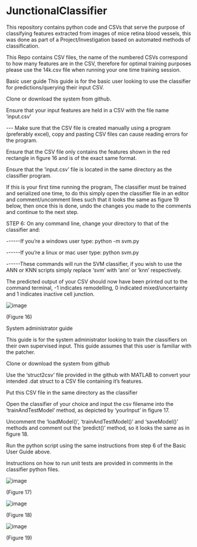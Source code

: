 # JunctionalClassifier
This repository contains python code and CSVs that serve the purpose of classifying features extracted from images of mice retina blood vessels, this was done as part of a Project/Investigation based on automated methods of classification.



This Repo contains CSV files, the name of the numbered CSVs correspond to how many features are in the CSV, therefore for optimal training purposes please use the 14k.csv file when running your one time training session.

Basic user guide
This guide is for the basic user looking to use the classifier for predictions/querying their input CSV.

Clone or download the system from github.

Ensure that your input features are held in a CSV with the file name ‘input.csv’

---  Make sure that the CSV file is created manually using a program (preferably excel), copy and pasting CSV files can cause reading errors for the program.

Ensure that the CSV file only contains the features shown in the red rectangle in figure 16 and is of the exact same format.

Ensure that the ‘input.csv’ file is located in the same directory as the classifier program.

If this is your first time running the program, The classifier must be trained and serialized one time, to do this simply open the classifier file in an editor and comment/uncomment lines such that it looks the same as figure 19 below, then once this is done, undo the changes you made to the comments and continue to the next step.

STEP 6: On any command line, change your directory to that of the classifier and:

------If you’re a windows user type: python -m svm.py

------If you’re a linux or mac user type: python svm.py

------These commands will run the SVM classifier, if you wish to use the ANN or KNN scripts simply replace ‘svm’ with ‘ann’ or ‘knn’ respectively.

The predicted output of your CSV should now have been printed out to the command terminal, -1 indicates remodelling, 0 indicated mixed/uncertainty and 1 indicates inactive cell junction.

![image](https://user-images.githubusercontent.com/47504863/114082107-46377f00-98a5-11eb-8552-45feb98ebda5.png)

(Figure 16)
 
System administrator guide

This guide is for the system administrator looking to train the classifiers on their own supervised input. This guide assumes that this user is familiar with the patcher.

Clone or download the system from github

Use the ‘struct2csv’ file provided in the github with MATLAB to convert your intended .dat struct to a CSV file containing it’s features.

Put this CSV file in the same directory as the classifier

Open the classifier of your choice and input the csv filename into the ‘trainAndTestModel’ method, as depicted by ‘yourInput’ in figure 17.

Uncomment the ‘loadModel()’, ‘trainAndTestModel()’ and ‘saveModel()’ methods and comment out the ‘predict()’ method, so it looks the same as in figure 18.

Run the python script using the same instructions from step 6 of the Basic User Guide above.

Instructions on how to run unit tests are provided in comments in the classifier python files.

![image](https://user-images.githubusercontent.com/47504863/114085077-cd3a2680-98a8-11eb-848e-b1ee1d2cfe57.png)

(Figure 17)

![image](https://user-images.githubusercontent.com/47504863/114085120-d88d5200-98a8-11eb-9817-942745fed962.png)

(Figure 18)

![image](https://user-images.githubusercontent.com/47504863/114085187-f064d600-98a8-11eb-89b7-582fd55d61ed.png)

(Figure 19)
